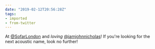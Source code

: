 ```yaml
---
date: "2019-02-12T20:56:28Z"
tags:
- imported
- from-twitter
---
```

At [@SofarLondon](/twitter/#/SofarLondon) and *loving* [@iamjohnnicholas](/twitter/#/iamjohnnicholas)! If you're looking for the next acoustic name, look no further!
